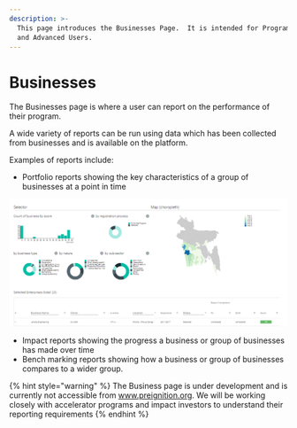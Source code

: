 ```yaml
---
description: >-
  This page introduces the Businesses Page.  It is intended for Program Users
  and Advanced Users.
---
```


# Businesses

The Businesses page is where a user can report on the performance of their program.

A wide variety of reports can be run using data which has been collected from businesses and is available on the platform.  

Examples of reports include:

* Portfolio reports showing the key characteristics of a group of businesses at a point in time

![Early version of a portfolio report](../../.gitbook/assets/image%20%2855%29.png)

* Impact reports showing the progress a business or group of businesses has made over time
* Bench marking reports showing how a business or group of businesses compares to a wider group.

{% hint style="warning" %}
The Business page is under development and is currently not accessible from www.preignition.org.  We will be working closely with accelerator programs and impact investors to understand their reporting requirements
{% endhint %}

 



